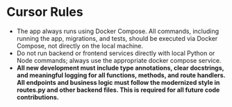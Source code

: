 # Cursor Rules

- The app always runs using Docker Compose. All commands, including running the app, migrations, and tests, should be executed via Docker Compose, not directly on the local machine.
- Do not run backend or frontend services directly with local Python or Node commands; always use the appropriate docker compose service.
- **All new development must include type annotations, clear docstrings, and meaningful logging for all functions, methods, and route handlers. All endpoints and business logic must follow the modernized style in routes.py and other backend files. This is required for all future code contributions.** 